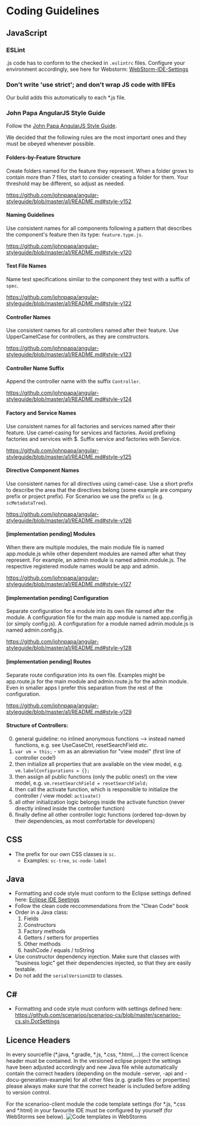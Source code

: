 # Coding Guidelines

## JavaScript

### ESLint

.js code has to conform to the checked in `.eslintrc` files. Configure your environment accordingly, see here for Webstorm: [WebStorm-IDE-Settings](WebStorm-IDE-Settings.md)

### Don't write 'use strict'; and don't wrap JS code with IIFEs

Our build adds this automatically to each *.js file.

### John Papa AngularJS Style Guide

Follow the [John Papa AngularJS Style Guide](https://github.com/johnpapa/angular-styleguide).

We decided that the following rules are the most important ones and they must be obeyed whenever possible.

#### Folders-by-Feature Structure

Create folders named for the feature they represent. When a folder grows to contain more than 7 files, start to consider creating a folder for them. Your threshold may be different, so adjust as needed.

https://github.com/johnpapa/angular-styleguide/blob/master/a1/README.md#style-y152

#### Naming Guidelines

Use consistent names for all components following a pattern that describes the component's feature then its type: `feature.type.js`.

https://github.com/johnpapa/angular-styleguide/blob/master/a1/README.md#style-y120

#### Test File Names

Name test specifications similar to the component they test with a suffix of `spec`.

https://github.com/johnpapa/angular-styleguide/blob/master/a1/README.md#style-y122

#### Controller Names

Use consistent names for all controllers named after their feature. Use UpperCamelCase for controllers, as they are constructors.

https://github.com/johnpapa/angular-styleguide/blob/master/a1/README.md#style-y123

#### Controller Name Suffix

Append the controller name with the suffix `Controller`.

https://github.com/johnpapa/angular-styleguide/blob/master/a1/README.md#style-y124

#### Factory and Service Names

Use consistent names for all factories and services named after their feature. Use camel-casing for services and factories. Avoid prefixing factories and services with $. Suffix service and factories with Service.

https://github.com/johnpapa/angular-styleguide/blob/master/a1/README.md#style-y125

#### Directive Component Names

Use consistent names for all directives using camel-case. Use a short prefix to describe the area that the directives belong (some example are company prefix or project prefix). For Scenarioo we use the prefix `sc` (e.g. `scMetadataTree`).

https://github.com/johnpapa/angular-styleguide/blob/master/a1/README.md#style-y126

#### [implementation pending] Modules

When there are multiple modules, the main module file is named app.module.js while other dependent modules are named after what they represent. For example, an admin module is named admin.module.js. The respective registered module names would be app and admin.

https://github.com/johnpapa/angular-styleguide/blob/master/a1/README.md#style-y127

#### [implementation pending] Configuration

Separate configuration for a module into its own file named after the module. A configuration file for the main app module is named app.config.js (or simply config.js). A configuration for a module named admin.module.js is named admin.config.js.

https://github.com/johnpapa/angular-styleguide/blob/master/a1/README.md#style-y128

#### [implementation pending] Routes

Separate route configuration into its own file. Examples might be app.route.js for the main module and admin.route.js for the admin module. Even in smaller apps I prefer this separation from the rest of the configuration.

https://github.com/johnpapa/angular-styleguide/blob/master/a1/README.md#style-y129



#### Structure of Controllers:

0. general guideline: no inlined anonymous functions --> instead named functions, e.g. see UseCaseCtrl, resetSearchField etc.
1. `var vm = this;` - vm as an abreviation for "view model" (first line of controller code!)
2. then initialize all properties that are available on the view model, e.g. `vm.labelConfigurations = {};`
3. then assign all public functions (only the public ones!) on the view model, e.g. `vm.resetSearchField = resetSearchField;`
4. then call the activate function, which is responsible to initialize the controller / view model: `activate()`
5. all other initialization logic belongs inside the activate function (never directly inlined inside the controller function)
6. finally define all other controller logic functions (ordered top-down by their dependencies, as most comfortable for developers)

## CSS
* The prefix for our own CSS classes is `sc`.
  * Examples: `sc-tree`, `sc-node-label`

## Java
* Formatting and code style must conform to the Eclipse settings defined here: [Eclipse IDE Seetings](Eclipse-IDE-Settings.md)
* Follow the clean code reccommendations from the "Clean Code" book
* Order in a Java class:
  1. Fields
  2. Constructors
  3. Factory methods
  4. Getters / setters for properties
  5. Other methods
  6. hashCode / equals / toString
* Use constructor dependency injection. Make sure that classes with "business logic" get their dependencies injected, so that they are easily testable.
* Do not add the `serialVersionUID` to classes.

## C&#35;
* Formatting and code style must conform with settings defined here:
https://github.com/scenarioo/scenarioo-cs/blob/master/scenarioo-cs.sln.DotSettings

## Licence Headers
In every sourcefile (*.java, *.gradle, *.js, *.css, *.html,...) the correct licence header must be contained. In the versioned eclipse project the settings have been adjusted accordingly and new Java file while automatically contain the correct headers (depending on the module -server, -api and -docu-generation-example) for all other files (e.g. gradle files or properties) please always make sure that the correct header is included before adding to version control.

For the scenarioo-client module the code template settings (for *.js, *.css and *.html) in your favourite IDE must be configured by yourself (for WebStorms see below).
![Code templates in WebStorms](https://raw.github.com/scenarioo/scenarioo/gh-pages/images/code_templates_in_webstorms.png)

